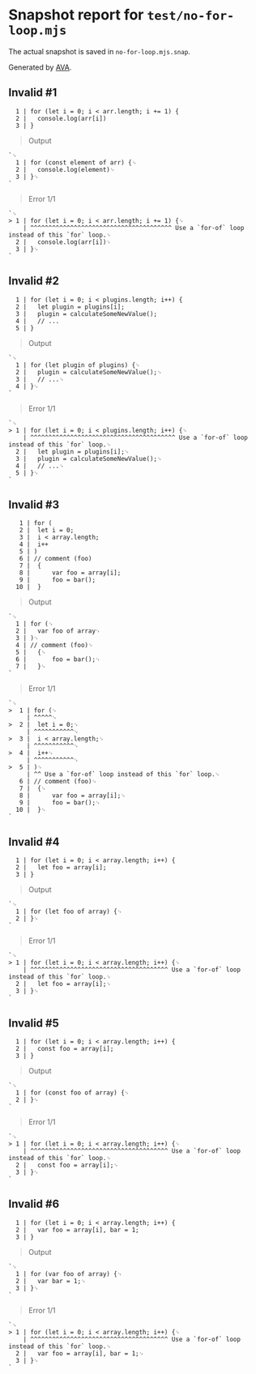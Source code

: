 # Snapshot report for `test/no-for-loop.mjs`

The actual snapshot is saved in `no-for-loop.mjs.snap`.

Generated by [AVA](https://avajs.dev).

## Invalid #1
      1 | for (let i = 0; i < arr.length; i += 1) {
      2 | 	console.log(arr[i])
      3 | }

> Output

    `␊
      1 | for (const element of arr) {␊
      2 | 	console.log(element)␊
      3 | }␊
    `

> Error 1/1

    `␊
    > 1 | for (let i = 0; i < arr.length; i += 1) {␊
        | ^^^^^^^^^^^^^^^^^^^^^^^^^^^^^^^^^^^^^^^ Use a `for-of` loop instead of this `for` loop.␊
      2 | 	console.log(arr[i])␊
      3 | }␊
    `

## Invalid #2
      1 | for (let i = 0; i < plugins.length; i++) {
      2 | 	let plugin = plugins[i];
      3 | 	plugin = calculateSomeNewValue();
      4 | 	// ...
      5 | }

> Output

    `␊
      1 | for (let plugin of plugins) {␊
      2 | 	plugin = calculateSomeNewValue();␊
      3 | 	// ...␊
      4 | }␊
    `

> Error 1/1

    `␊
    > 1 | for (let i = 0; i < plugins.length; i++) {␊
        | ^^^^^^^^^^^^^^^^^^^^^^^^^^^^^^^^^^^^^^^^ Use a `for-of` loop instead of this `for` loop.␊
      2 | 	let plugin = plugins[i];␊
      3 | 	plugin = calculateSomeNewValue();␊
      4 | 	// ...␊
      5 | }␊
    `

## Invalid #3
       1 | for (
       2 | 	let i = 0;
       3 | 	i < array.length;
       4 | 	i++
       5 | )
       6 | // comment (foo)
       7 | 	{
       8 | 		var foo = array[i];
       9 | 		foo = bar();
      10 | 	}

> Output

    `␊
      1 | for (␊
      2 | 	var foo of array␊
      3 | )␊
      4 | // comment (foo)␊
      5 | 	{␊
      6 | 		foo = bar();␊
      7 | 	}␊
    `

> Error 1/1

    `␊
    >  1 | for (␊
         | ^^^^^␊
    >  2 | 	let i = 0;␊
         | ^^^^^^^^^^^␊
    >  3 | 	i < array.length;␊
         | ^^^^^^^^^^^␊
    >  4 | 	i++␊
         | ^^^^^^^^^^^␊
    >  5 | )␊
         | ^^ Use a `for-of` loop instead of this `for` loop.␊
       6 | // comment (foo)␊
       7 | 	{␊
       8 | 		var foo = array[i];␊
       9 | 		foo = bar();␊
      10 | 	}␊
    `

## Invalid #4
      1 | for (let i = 0; i < array.length; i++) {
      2 | 	let foo = array[i];
      3 | }

> Output

    `␊
      1 | for (let foo of array) {␊
      2 | }␊
    `

> Error 1/1

    `␊
    > 1 | for (let i = 0; i < array.length; i++) {␊
        | ^^^^^^^^^^^^^^^^^^^^^^^^^^^^^^^^^^^^^^ Use a `for-of` loop instead of this `for` loop.␊
      2 | 	let foo = array[i];␊
      3 | }␊
    `

## Invalid #5
      1 | for (let i = 0; i < array.length; i++) {
      2 | 	const foo = array[i];
      3 | }

> Output

    `␊
      1 | for (const foo of array) {␊
      2 | }␊
    `

> Error 1/1

    `␊
    > 1 | for (let i = 0; i < array.length; i++) {␊
        | ^^^^^^^^^^^^^^^^^^^^^^^^^^^^^^^^^^^^^^ Use a `for-of` loop instead of this `for` loop.␊
      2 | 	const foo = array[i];␊
      3 | }␊
    `

## Invalid #6
      1 | for (let i = 0; i < array.length; i++) {
      2 | 	var foo = array[i], bar = 1;
      3 | }

> Output

    `␊
      1 | for (var foo of array) {␊
      2 | 	var bar = 1;␊
      3 | }␊
    `

> Error 1/1

    `␊
    > 1 | for (let i = 0; i < array.length; i++) {␊
        | ^^^^^^^^^^^^^^^^^^^^^^^^^^^^^^^^^^^^^^ Use a `for-of` loop instead of this `for` loop.␊
      2 | 	var foo = array[i], bar = 1;␊
      3 | }␊
    `
